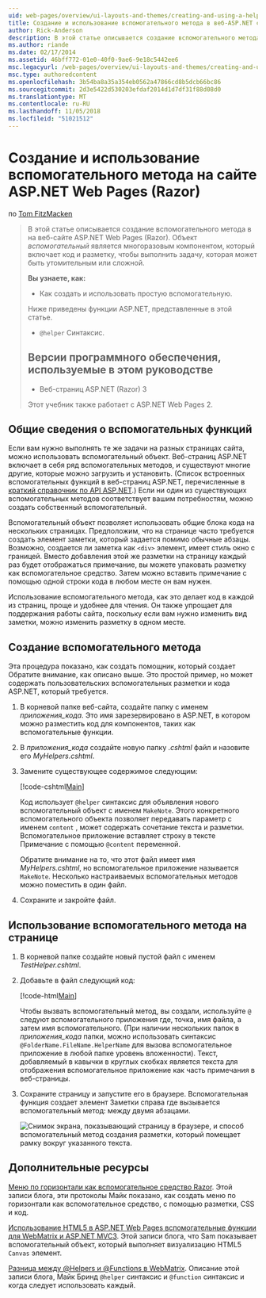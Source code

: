 ```yaml
---
uid: web-pages/overview/ui-layouts-and-themes/creating-and-using-a-helper-in-an-aspnet-web-pages-site
title: Создание и использование вспомогательного метода в веб-ASP.NET страниц узла (Razor) | Документация Майкрософт
author: Rick-Anderson
description: В этой статье описывается создание вспомогательного метода в на веб-сайте ASP.NET Web Pages (Razor). Помощник представляет собой многократно используемый компонент включает код и разметку для производительности...
ms.author: riande
ms.date: 02/17/2014
ms.assetid: 46bff772-01e0-40f0-9ae6-9e18c5442ee6
msc.legacyurl: /web-pages/overview/ui-layouts-and-themes/creating-and-using-a-helper-in-an-aspnet-web-pages-site
msc.type: authoredcontent
ms.openlocfilehash: 3b54ba8a35a354eb0562a47866cd8b5dcb66bc86
ms.sourcegitcommit: 2d3e5422d530203efdaf2014d1d7df31f88d08d0
ms.translationtype: MT
ms.contentlocale: ru-RU
ms.lasthandoff: 11/05/2018
ms.locfileid: "51021512"
---
```

<a name="creating-and-using-a-helper-in-an-aspnet-web-pages-razor-site"></a>Создание и использование вспомогательного метода на сайте ASP.NET Web Pages (Razor)
====================
по [Tom FitzMacken](https://github.com/tfitzmac)

> В этой статье описывается создание вспомогательного метода в на веб-сайте ASP.NET Web Pages (Razor). Объект *вспомогательный* является многоразовым компонентом, который включает код и разметку, чтобы выполнить задачу, которая может быть утомительным или сложной.
> 
> **Вы узнаете, как:** 
> 
> - Как создать и использовать простую вспомогательную.
> 
> Ниже приведены функции ASP.NET, представленные в этой статье.
> 
> - `@helper` Синтаксис.
>   
> 
> ## <a name="software-versions-used-in-the-tutorial"></a>Версии программного обеспечения, используемые в этом руководстве
> 
> 
> - Веб-страниц ASP.NET (Razor) 3
>   
> 
> Этот учебник также работает с ASP.NET Web Pages 2.


## <a name="overview-of-helpers"></a>Общие сведения о вспомогательных функций

Если вам нужно выполнять те же задачи на разных страницах сайта, можно использовать вспомогательный объект. Веб-страниц ASP.NET включает в себя ряд вспомогательных методов, и существуют многие другие, которые можно загрузить и установить. (Список встроенных вспомогательных функций в веб-страниц ASP.NET, перечисленные в [краткий справочник по API ASP.NET](https://go.microsoft.com/fwlink/?LinkId=202907).) Если ни один из существующих вспомогательных методов соответствует вашим потребностям, можно создать собственный вспомогательный.

Вспомогательный объект позволяет использовать общие блока кода на нескольких страницах. Предположим, что на странице часто требуется создать элемент заметки, который задается помимо обычные абзацы. Возможно, создается ли заметка как `<div>` элемент, имеет стиль окно с границей. Вместо добавления этой же разметки на страницу каждый раз будет отображаться примечание, вы можете упаковать разметку как вспомогательное средство. Затем можно вставить примечание с помощью одной строки кода в любом месте он вам нужен.

Использование вспомогательного метода, как это делает код в каждой из страниц, проще и удобнее для чтения. Он также упрощает для поддержания работы сайта, поскольку если вам нужно изменить вид заметки, можно изменить разметку в одном месте.

## <a name="creating-a-helper"></a>Создание вспомогательного метода

Эта процедура показано, как создать помощник, который создает Обратите внимание, как описано выше. Это простой пример, но может содержать пользовательских вспомогательных разметки и кода ASP.NET, который требуется.

1. В корневой папке веб-сайта, создайте папку с именем *приложения\_кода*. Это имя зарезервировано в ASP.NET, в котором можно разместить код для компонентов, таких как вспомогательные функции.
2. В *приложения\_кода* создайте новую папку *.cshtml* файл и назовите его *MyHelpers.cshtml*.
3. Замените существующее содержимое следующим:

    [!code-cshtml[Main](creating-and-using-a-helper-in-an-aspnet-web-pages-site/samples/sample1.cshtml)]

    Код использует `@helper` синтаксис для объявления нового вспомогательный объект с именем `MakeNote`. Этого конкретного вспомогательного объекта позволяет передавать параметр с именем `content` , может содержать сочетание текста и разметки. Вспомогательное приложение вставляет строку в тексте Примечание с помощью `@content` переменной.

    Обратите внимание на то, что этот файл имеет имя *MyHelpers.cshtml*, но вспомогательное приложение называется `MakeNote`. Несколько настраиваемых вспомогательных методов можно поместить в один файл.
4. Сохраните и закройте файл.

## <a name="using-the-helper-in-a-page"></a>Использование вспомогательного метода на странице

1. В корневой папке создайте новый пустой файл с именем *TestHelper.cshtml*.
2. Добавьте в файл следующий код:

    [!code-html[Main](creating-and-using-a-helper-in-an-aspnet-web-pages-site/samples/sample2.html)]

    Чтобы вызвать вспомогательный метод, вы создали, используйте `@` следуют вспомогательного приложения где, точка, имя файла, а затем имя вспомогательного. (При наличии нескольких папок в *приложения\_кода* папки, можно использовать синтаксис `@FolderName.FileName.HelperName` для вызова вспомогательное приложение в любой папке уровень вложенности). Текст, добавляемый в кавычки в круглых скобках является текста для отображения вспомогательное приложение как часть примечания в веб-страницы.
3. Сохраните страницу и запустите его в браузере. Вспомогательная функция создает элемент Заметки справа где вызывается вспомогательный метод: между двумя абзацами.

    ![Снимок экрана, показывающий страницу в браузере, и способ вспомогательный метод создания разметки, который помещает рамку вокруг указанного текста.](creating-and-using-a-helper-in-an-aspnet-web-pages-site/_static/image1.jpg)

## <a name="additional-resources"></a>Дополнительные ресурсы


[Меню по горизонтали как вспомогательное средство Razor](http://mikepope.com/blog/DisplayBlog.aspx?permalink=2341). Этой записи блога, эти протоколы Майк показано, как создать меню по горизонтали как вспомогательное средство, с помощью разметки, CSS и код.

[Использование HTML5 в ASP.NET Web Pages вспомогательные функции для WebMatrix и ASP.NET MVC3](http://geekswithblogs.net/wildturtle/archive/2010/11/08/html5-in-asp.net-web-pages-helpers-for-webmatrix-and_aspnet_mvc3.aspx). Этой записи блога, что Sam показывает вспомогательный объект, который выполняет визуализацию HTML5 `Canvas` элемент.

[Разница между @Helpers и @Functions в WebMatrix](http://www.mikesdotnetting.com/Article/173/The-Difference-Between-@Helpers-and-@Functions-In-WebMatrix). Описание этой записи блога, Майк Бринд `@helper` синтаксис и `@function` синтаксис и когда следует использовать каждый.
